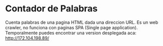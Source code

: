 # Contador de Palabras
Cuenta palabras de una pagina HTML dada una direccion URL. Es un web crawler, no funciona con paginas SPA (Single page application).
Temporalmente puedes encontrar una version desplegada aca: http://172.104.198.89/
